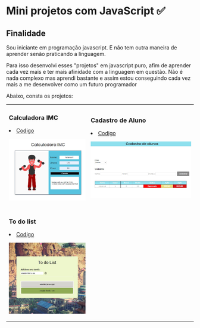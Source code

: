 <h1>Mini projetos com JavaScript ✅</h1> 

<h2>Finalidade</h2>

Sou iniciante em programação javascript. E não tem outra maneira de aprender senão praticando a linguagem.

Para isso desenvolvi esses "projetos" em javascript puro, afim de aprender cada vez mais e ter mais afinidade com a linguagem em questão. Não é nada complexo mas aprendi bastante
e assim estou conseguindo cada vez mais a me desenvolver como um futuro programador

Abaixo, consta os projetos:

<table>
  <tr>
    <td>
       <h3>Calculadora IMC</h3>
       <li><a href="https://github.com/njunior93/mini-projetos/tree/d52844240f3d3c98a293c65fe71ebb86b4e04621/calculadora-imc">Codigo</a</li>
       <p><a href="https://calculadoraimc-phi.vercel.app/"><img src="/img/calculadoraimc.JPG"></a></p>
    </td>
    <td>
       <h3>Cadastro de Aluno</h3>
       <li><a href="https://github.com/njunior93/mini-projetos/tree/main/cadastro-aluno">Codigo</a</li>
       <p><a href="https://cadastro-aluno-murex.vercel.app/"><img src="/img/cadastroaluno.JPG"></a></p>
    </td>

   <tr>
      <td>
         <h3>To do list</h3>
         <li><a href="https://github.com/njunior93/mini-projetos/tree/main/todo-list-tarefas">Codigo</a</li>
         <p><a href="https://todolist-iota-self.vercel.app/"><img src="/img/todolist.JPG"></a></p>
      </td>
  </tr>
</table>
